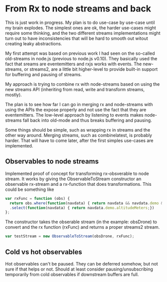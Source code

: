 # From Rx to node streams and back
This is just work in progress. My plan is to do use-case by use-case until my brain explodes. The simplest ones are ok, the harder use-cases might require some thinking, and the two different streams implementations might turn out to have inconsistencies that will be hard to smooth out witout creating leaky abstractions.

My first attempt was based on previous work I had seen on the so-called old-streams in node.js (previous to node.js v0.10). They basically used the fact that sreams are eventemitters and rxjs works with events. The new-streams, or streams2, are a little bit higher-level to provide built-in support for buffering and pausing of streams.

My approach is trying to combine rx with node-streams based on using the new streams API (inheriting from read, write and transform streams, mostly).

The plan is to see how far I can go in merging rx and node-streams with using the APIs the expose properly and not use the fact that they are eventemitters. The low-level approach by listening to events makes node-streams fall back into old-mode and thus breaks buffering and pausing.

Some things should be simple, such as wrapping rx in streams and the other way around. Merging streams, such as combinelatest, is probably harder. That will have to come later, after the first simples use-cases are implemented.

## Observables to node streams
Implemented proof of concept for transforming rx-obsverable to node stream.
It works by giving the ObservableToStream constructor an observable rx-stream and a rx-function that does transformations. This could be something like
```javascript
var rxFunc = function (obs) {
  return obs.where(function(navdata) { return navdata && navdata.demo && navdata.demo.altitudeMeters;})
  .select(function(navdata) { return navdata.demo.altitudeMeters;})
};
```
The constructor takes the obserable stream (in the example: obsDrone) to convert and the rx function (rxFunc) and returns a proper streams2 stream.
```javascript
var testStream = new ObservableToStream(obsDrone, rxFunc);
```

## Cold vs hot observables
Hot observables can't be paused. They can be deferred somehow, but not sure if that helps or not. Should at least consider pausing/unsubscribing temporarily from cold observables if downstream buffers are full.

